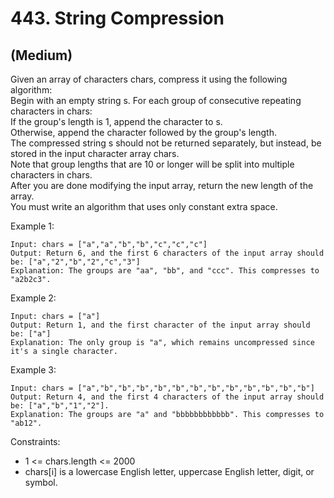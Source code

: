 # 443. String Compression
## (Medium)

Given an array of characters chars, compress it using the following algorithm:
<br>
Begin with an empty string s. For each group of consecutive repeating characters in chars:
<br>
If the group's length is 1, append the character to s.<br>
Otherwise, append the character followed by the group's length.<br>
The compressed string s should not be returned separately, but instead, be stored in the input character array chars. <br>
Note that group lengths that are 10 or longer will be split into multiple characters in chars.
<br>
After you are done modifying the input array, return the new length of the array.
<br>
You must write an algorithm that uses only constant extra space.
<br>
 

Example 1:

```
Input: chars = ["a","a","b","b","c","c","c"]
Output: Return 6, and the first 6 characters of the input array should be: ["a","2","b","2","c","3"]
Explanation: The groups are "aa", "bb", and "ccc". This compresses to "a2b2c3".
```

Example 2:

```
Input: chars = ["a"]
Output: Return 1, and the first character of the input array should be: ["a"]
Explanation: The only group is "a", which remains uncompressed since it's a single character.
```

Example 3:

```
Input: chars = ["a","b","b","b","b","b","b","b","b","b","b","b","b"]
Output: Return 4, and the first 4 characters of the input array should be: ["a","b","1","2"].
Explanation: The groups are "a" and "bbbbbbbbbbbb". This compresses to "ab12".
```


Constraints:

- 1 <= chars.length <= 2000
- chars[i] is a lowercase English letter, uppercase English letter, digit, or symbol.